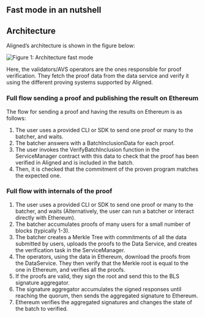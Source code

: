 ## Fast mode in an nutshell

## Architecture
Aligned’s architecture is shown in the figure below:

![Figure 1: Architecture fast mode](../images/aligned_architecture.png)

Here, the validators/AVS operators are the ones responsible for proof verification. They fetch the proof data from the data service and verify it using the different proving systems supported by Aligned.

### Full flow sending a proof and publishing the result on Ethereum
The flow for sending a proof and having the results on Ethereum is as follows:
1. The user uses a provided CLI or SDK to send one proof or many to the batcher, and waits.
2. The batcher answers with a BatchInclusionData for each proof.
3. The user invokes the VerifyBatchInclusion function in the ServiceManager contract with this data to check that the proof has been verified in Aligned and is included in the batch.
4. Then, it is checked that the commitment of the proven program matches the expected one.

### Full flow with internals of the proof

1. The user uses a provided CLI or SDK to send one proof or many to the batcher, and waits (Alternatively, the user can run a batcher or interact directly with Ethereum).
2. The batcher accumulates proofs of many users for a small number of blocks (typically 1-3).
3. The batcher creates a Merkle Tree with commitments of all the data submitted by users, uploads the proofs to the Data Service, and creates the verification task in the ServiceManager.
4. The operators, using the data in Ethereum, download the proofs from the DataService. They then verify that the Merkle root is equal to the one in Ethereum, and verifies all the proofs.
5. If the proofs are valid, they sign the root and send this to the BLS signature aggregator.
6. The signature aggregator accumulates the signed responses until reaching the quorum, then sends the aggregated signature to Ethereum.
7. Ethereum verifies the aggregated signatures and changes the state of the batch to verified.
